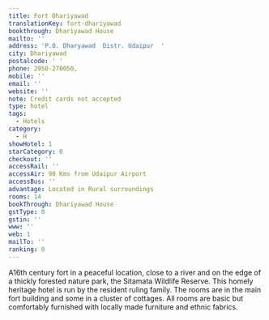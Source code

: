 ```yaml
---
title: Fort Dhariyawad
translationKey: fort-dhariyawad
bookthrough: Dhariyawad House
mailto: ''
address: 'P.O. Dharyawad  Distr. Udaipur  '
city: Dhariyawad
postalcode: ' '
phone: 2950-270050,
mobile: ''
email: ''
website: ''
note: Credit cards not accepted
type: hotel
tags:
  - Hotels
category:
  - H
showHotel: 1
starCategory: 0
checkout: ''
accessRail: ''
accessAir: 90 Kms from Udaipur Airport
accessBus: ''
advantage: Located in Rural surroundings
rooms: 14
bookThrough: Dhariyawad House
gstType: 0
gstin: ''
www: ''
web: 1
mailTo: ''
ranking: 0
---
```







A16th century fort in a peaceful location, close to a river and on the edge of a thickly forested  nature park, the Sitamata Wildlife Reserve. This homely heritage hotel is run by the resident ruling family. The rooms are in the main fort building and some in a cluster of cottages. All rooms are basic but comfortably furnished with locally made furniture and ethnic fabrics.